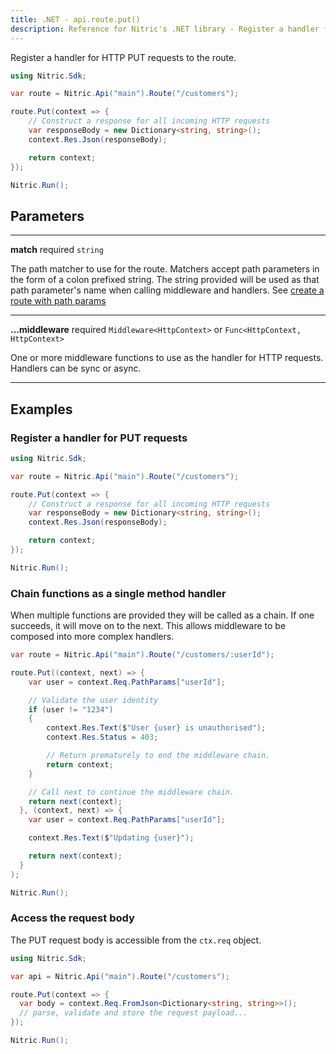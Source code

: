 ```yaml
---
title: .NET - api.route.put()
description: Reference for Nitric's .NET library - Register a handler for HTTP PUT requests to the route.
---
```


Register a handler for HTTP PUT requests to the route.

```csharp
using Nitric.Sdk;

var route = Nitric.Api("main").Route("/customers");

route.Put(context => {
    // Construct a response for all incoming HTTP requests
    var responseBody = new Dictionary<string, string>();
    context.Res.Json(responseBody);

    return context;
});

Nitric.Run();
```

## Parameters

---

**match** required `string`

The path matcher to use for the route. Matchers accept path parameters in the form of a colon prefixed string. The string provided will be used as that path parameter's name when calling middleware and handlers. See [create a route with path params](#create-a-route-with-path-params)

---

**...middleware** required `Middleware<HttpContext>` or `Func<HttpContext, HttpContext>`

One or more middleware functions to use as the handler for HTTP requests. Handlers can be sync or async.

---

## Examples

### Register a handler for PUT requests

```csharp
using Nitric.Sdk;

var route = Nitric.Api("main").Route("/customers");

route.Put(context => {
    // Construct a response for all incoming HTTP requests
    var responseBody = new Dictionary<string, string>();
    context.Res.Json(responseBody);

    return context;
});

Nitric.Run();
```

### Chain functions as a single method handler

When multiple functions are provided they will be called as a chain. If one succeeds, it will move on to the next. This allows middleware to be composed into more complex handlers.

```csharp
var route = Nitric.Api("main").Route("/customers/:userId");

route.Put((context, next) => {
    var user = context.Req.PathParams["userId"];

    // Validate the user identity
    if (user != "1234")
    {
        context.Res.Text($"User {user} is unauthorised");
        context.Res.Status = 403;

        // Return prematurely to end the middleware chain.
        return context;
    }

    // Call next to continue the middleware chain.
    return next(context);
  }, (context, next) => {
    var user = context.Req.PathParams["userId"];

    context.Res.Text($"Updating {user}");

    return next(context);
  }
);

Nitric.Run();
```

### Access the request body

The PUT request body is accessible from the `ctx.req` object.

```csharp
using Nitric.Sdk;

var api = Nitric.Api("main").Route("/customers");

route.Put(context => {
  var body = context.Req.FromJson<Dictionary<string, string>>();
  // parse, validate and store the request payload...
});

Nitric.Run();
```

